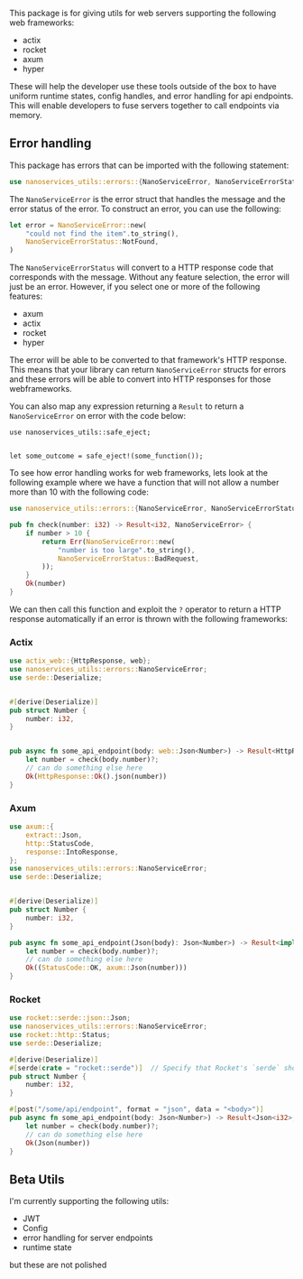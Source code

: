 This package is for giving utils for web servers supporting the following web frameworks:

- actix
- rocket
- axum
- hyper

These will help the developer use these tools outside of the box to have uniform runtime states, config handles, and 
error handling for api endpoints. This will enable developers to fuse servers together to call endpoints via memory.

## Error handling

This package has errors that can be imported with the following statement:

```rust
use nanoservices_utils::errors::{NanoServiceError, NanoServiceErrorStatus};
```

The `NanoServiceError` is the error struct that handles the message and the error status of the error. To construct an error, you can use the following:

```rust
let error = NanoServiceError::new(
    "could not find the item".to_string(),
    NanoServiceErrorStatus::NotFound,
)
```

The `NanoServiceErrorStatus` will convert to a HTTP response code that corresponds with the message. Without any feature selection, the error will just be an error. However, if you select one or more of the following features:

- axum
- actix
- rocket
- hyper

The error will be able to be converted to that framework's HTTP response. This means that your library can return `NanoServiceError` structs for errors and these errors will be able to convert into HTTP responses for those webframeworks. 

You can also map any expression returning a `Result` to return a `NanoServiceError` on error with the code below:

```
use nanoservices_utils::safe_eject;


let some_outcome = safe_eject!(some_function());
```

To see how error handling works for web frameworks, lets look at the following example where we have a function that will not allow a number more than 10 with the following code:

```rust
use nanoservice_utils::errors::{NanoServiceError, NanoServiceErrorStatus};

pub fn check(number: i32) -> Result<i32, NanoServiceError> {
    if number > 10 {
        return Err(NanoServiceError::new(
            "number is too large".to_string(),
            NanoServiceErrorStatus::BadRequest,
        ));
    }
    Ok(number)
}
```

We can then call this function and exploit the `?` operator to return a HTTP response automatically if an error is thrown with the following frameworks:

### Actix

```rust
use actix_web::{HttpResponse, web};
use nanoservices_utils::errors::NanoServiceError;
use serde::Deserialize;


#[derive(Deserialize)]
pub struct Number {
    number: i32,
}


pub async fn some_api_endpoint(body: web::Json<Number>) -> Result<HttpResponse, NanoServiceError> {
    let number = check(body.number)?;
    // can do something else here
    Ok(HttpResponse::Ok().json(number))
}
```

### Axum

```rust
use axum::{
    extract::Json,
    http::StatusCode,
    response::IntoResponse,
};
use nanoservices_utils::errors::NanoServiceError;
use serde::Deserialize;


#[derive(Deserialize)]
pub struct Number {
    number: i32,
}

pub async fn some_api_endpoint(Json(body): Json<Number>) -> Result<impl IntoResponse, NanoServiceError> {
    let number = check(body.number)?;
    // can do something else here
    Ok((StatusCode::OK, axum::Json(number)))
}
```

### Rocket

```rust
use rocket::serde::json::Json;
use nanoservices_utils::errors::NanoServiceError;
use rocket::http::Status;
use serde::Deserialize;

#[derive(Deserialize)]
#[serde(crate = "rocket::serde")]  // Specify that Rocket's `serde` should be used
pub struct Number {
    number: i32,
}

#[post("/some/api/endpoint", format = "json", data = "<body>")]
pub async fn some_api_endpoint(body: Json<Number>) -> Result<Json<i32>, (Status, String)> {
    let number = check(body.number)?;
    // can do something else here
    Ok(Json(number))
}
```

## Beta Utils

I'm currently supporting the following utils:

- JWT
- Config
- error handling for server endpoints
- runtime state

but these are not polished